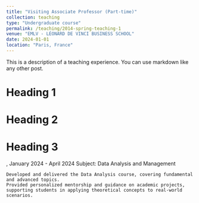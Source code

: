 ```yaml
---
title: "Visiting Associate Professor (Part-time)"
collection: teaching
type: "Undergraduate course"
permalink: /teaching/2014-spring-teaching-1
venue: "EMLV - LÉONARD DE VINCI BUSINESS SCHOOL"
date: 2024-01-01
location: "Paris, France"
---
```


This is a description of a teaching experience. You can use markdown like any other post.

Heading 1
======

Heading 2
======

Heading 3
======

, 
January 2024 - April 2024
Subject: Data Analysis and Management

    Developed and delivered the Data Analysis course, covering fundamental and advanced topics.
    Provided personalized mentorship and guidance on academic projects, supporting students in applying theoretical concepts to real-world scenarios.